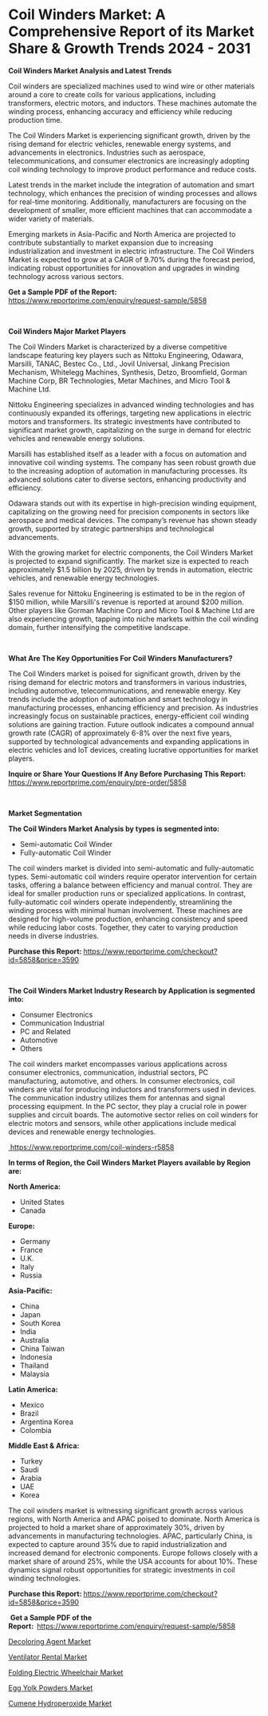 <p><h1>Coil Winders Market: A Comprehensive Report of its Market Share & Growth Trends 2024 - 2031</h1></p><p><strong>Coil Winders Market Analysis and Latest Trends</strong></p>
<p><p>Coil winders are specialized machines used to wind wire or other materials around a core to create coils for various applications, including transformers, electric motors, and inductors. These machines automate the winding process, enhancing accuracy and efficiency while reducing production time. </p><p>The Coil Winders Market is experiencing significant growth, driven by the rising demand for electric vehicles, renewable energy systems, and advancements in electronics. Industries such as aerospace, telecommunications, and consumer electronics are increasingly adopting coil winding technology to improve product performance and reduce costs. </p><p>Latest trends in the market include the integration of automation and smart technology, which enhances the precision of winding processes and allows for real-time monitoring. Additionally, manufacturers are focusing on the development of smaller, more efficient machines that can accommodate a wider variety of materials. </p><p>Emerging markets in Asia-Pacific and North America are projected to contribute substantially to market expansion due to increasing industrialization and investment in electric infrastructure. The Coil Winders Market is expected to grow at a CAGR of 9.70% during the forecast period, indicating robust opportunities for innovation and upgrades in winding technology across various sectors.</p></p>
<p><strong>Get a Sample PDF of the Report:&nbsp;</strong> <a href="https://www.reportprime.com/enquiry/request-sample/5858?utm_campaign=1529&utm_medium=2&utm_source=Github&utm_content=ia&utm_term=10102024&utm_id=coil-winders">https://www.reportprime.com/enquiry/request-sample/5858</a></p>
<p>&nbsp;</p>
<p><strong>Coil Winders Major Market Players</strong></p>
<p><p>The Coil Winders Market is characterized by a diverse competitive landscape featuring key players such as Nittoku Engineering, Odawara, Marsilli, TANAC, Bestec Co., Ltd., Jovil Universal, Jinkang Precision Mechanism, Whitelegg Machines, Synthesis, Detzo, Broomfield, Gorman Machine Corp, BR Technologies, Metar Machines, and Micro Tool & Machine Ltd. </p><p>Nittoku Engineering specializes in advanced winding technologies and has continuously expanded its offerings, targeting new applications in electric motors and transformers. Its strategic investments have contributed to significant market growth, capitalizing on the surge in demand for electric vehicles and renewable energy solutions. </p><p>Marsilli has established itself as a leader with a focus on automation and innovative coil winding systems. The company has seen robust growth due to the increasing adoption of automation in manufacturing processes. Its advanced solutions cater to diverse sectors, enhancing productivity and efficiency.</p><p>Odawara stands out with its expertise in high-precision winding equipment, capitalizing on the growing need for precision components in sectors like aerospace and medical devices. The company’s revenue has shown steady growth, supported by strategic partnerships and technological advancements.</p><p>With the growing market for electric components, the Coil Winders Market is projected to expand significantly. The market size is expected to reach approximately $1.5 billion by 2025, driven by trends in automation, electric vehicles, and renewable energy technologies.</p><p>Sales revenue for Nittoku Engineering is estimated to be in the region of $150 million, while Marsilli's revenue is reported at around $200 million. Other players like Gorman Machine Corp and Micro Tool & Machine Ltd are also experiencing growth, tapping into niche markets within the coil winding domain, further intensifying the competitive landscape.</p></p>
<p>&nbsp;</p>
<p><strong>What Are The Key Opportunities For Coil Winders Manufacturers?</strong></p>
<p><p>The Coil Winders market is poised for significant growth, driven by the rising demand for electric motors and transformers in various industries, including automotive, telecommunications, and renewable energy. Key trends include the adoption of automation and smart technology in manufacturing processes, enhancing efficiency and precision. As industries increasingly focus on sustainable practices, energy-efficient coil winding solutions are gaining traction. Future outlook indicates a compound annual growth rate (CAGR) of approximately 6-8% over the next five years, supported by technological advancements and expanding applications in electric vehicles and IoT devices, creating lucrative opportunities for market players.</p></p>
<p><strong>Inquire or Share Your Questions If Any Before Purchasing This Report:</strong> <a href="https://www.reportprime.com/enquiry/pre-order/5858?utm_campaign=1529&utm_medium=2&utm_source=Github&utm_content=ia&utm_term=10102024&utm_id=coil-winders">https://www.reportprime.com/enquiry/pre-order/5858</a></p>
<p>&nbsp;</p>
<p><strong>Market Segmentation</strong></p>
<p><strong>The Coil Winders Market Analysis by types is segmented into:</strong></p>
<p><ul><li>Semi-automatic Coil Winder</li><li>Fully-automatic Coil Winder</li></ul></p>
<p><p>The coil winders market is divided into semi-automatic and fully-automatic types. Semi-automatic coil winders require operator intervention for certain tasks, offering a balance between efficiency and manual control. They are ideal for smaller production runs or specialized applications. In contrast, fully-automatic coil winders operate independently, streamlining the winding process with minimal human involvement. These machines are designed for high-volume production, enhancing consistency and speed while reducing labor costs. Together, they cater to varying production needs in diverse industries.</p></p>
<p><strong>Purchase this Report:&nbsp;</strong><a href="https://www.reportprime.com/checkout?id=5858&price=3590&utm_campaign=1529&utm_medium=2&utm_source=Github&utm_content=ia&utm_term=10102024&utm_id=coil-winders">https://www.reportprime.com/checkout?id=5858&price=3590</a></p>
<p>&nbsp;</p>
<p><strong>The Coil Winders Market Industry Research by Application is segmented into:</strong></p>
<p><ul><li>Consumer Electronics</li><li>Communication Industrial</li><li>PC and Related</li><li>Automotive</li><li>Others</li></ul></p>
<p><p>The coil winders market encompasses various applications across consumer electronics, communication, industrial sectors, PC manufacturing, automotive, and others. In consumer electronics, coil winders are vital for producing inductors and transformers used in devices. The communication industry utilizes them for antennas and signal processing equipment. In the PC sector, they play a crucial role in power supplies and circuit boards. The automotive sector relies on coil winders for electric motors and sensors, while other applications include medical devices and renewable energy technologies.</p></p>
<p><a href="https://www.reportprime.com/coil-winders-r5858?utm_campaign=1529&utm_medium=2&utm_source=Github&utm_content=ia&utm_term=10102024&utm_id=coil-winders">&nbsp;https://www.reportprime.com/coil-winders-r5858</a></p>
<p><strong>In terms of Region, the Coil Winders Market Players available by Region are:</strong></p>
<p>
    <p> <strong> North America: </strong>
        <ul>
            <li>United States</li>
            <li>Canada</li>
        </ul>
        </p> 
    <p> <strong> Europe: </strong>
        <ul>
            <li>Germany</li>
            <li>France</li>
            <li>U.K.</li>
            <li>Italy</li>
            <li>Russia</li>
        </ul>
        </p> 
    <p> <strong> Asia-Pacific: </strong>
        <ul>
            <li>China</li>
            <li>Japan</li>
            <li>South Korea</li>
            <li>India</li>
            <li>Australia</li>
            <li>China Taiwan</li>
            <li>Indonesia</li>
            <li>Thailand</li>
            <li>Malaysia</li>
        </ul>
        </p> 
    <p> <strong> Latin America: </strong>
        <ul>
            <li>Mexico</li>
            <li>Brazil</li>
            <li>Argentina Korea</li>
            <li>Colombia</li>
        </ul>
        </p> 
    <p> <strong> Middle East & Africa: </strong>
        <ul>
            <li>Turkey</li>
            <li>Saudi</li>
            <li>Arabia</li>
            <li>UAE</li>
            <li>Korea</li>
        </ul>
    </p>
    </p>
<p><p>The coil winders market is witnessing significant growth across various regions, with North America and APAC poised to dominate. North America is projected to hold a market share of approximately 30%, driven by advancements in manufacturing technologies. APAC, particularly China, is expected to capture around 35% due to rapid industrialization and increased demand for electronic components. Europe follows closely with a market share of around 25%, while the USA accounts for about 10%. These dynamics signal robust opportunities for strategic investments in coil winding technologies.</p></p>
<p><strong>Purchase this Report: </strong><a href="https://www.reportprime.com/checkout?id=5858&price=3590&utm_campaign=1529&utm_medium=2&utm_source=Github&utm_content=ia&utm_term=10102024&utm_id=coil-winders">https://www.reportprime.com/checkout?id=5858&price=3590</a></p>
<p>&nbsp;<strong>Get a Sample PDF of the Report:&nbsp;&nbsp;</strong><a href="https://www.reportprime.com/enquiry/request-sample/5858?utm_campaign=1529&utm_medium=2&utm_source=Github&utm_content=ia&utm_term=10102024&utm_id=coil-winders">https://www.reportprime.com/enquiry/request-sample/5858</a></p>
<p><strong></strong></p>
<p><p><a href="https://www.linkedin.com/pulse/digital-transformation-decoloring-agent-industry-market-opportunities-v80dc?utm_campaign=1529&utm_medium=2&utm_source=Github&utm_content=ia&utm_term=10102024&utm_id=coil-winders">Decoloring Agent Market</a></p><p><a href="https://www.linkedin.com/pulse/emerging-opportunities-challenges-global-ventilator-rental-hvtde?utm_campaign=1529&utm_medium=2&utm_source=Github&utm_content=ia&utm_term=10102024&utm_id=coil-winders">Ventilator Rental Market</a></p><p><a href="https://www.linkedin.com/pulse/surfing-folding-electric-wheelchair-wave-riding-market-currents-axyce?utm_campaign=1529&utm_medium=2&utm_source=Github&utm_content=ia&utm_term=10102024&utm_id=coil-winders">Folding Electric Wheelchair Market</a></p><p><a href="https://issuu.com/reportprime-2/docs/egg-yolk-powders-market-size-2030.p_0490894b0683af?utm_campaign=1529&utm_medium=2&utm_source=Github&utm_content=ia&utm_term=10102024&utm_id=coil-winders">Egg Yolk Powders Market</a></p><p><a href="https://www.linkedin.com/pulse/cumene-hydroperoxide-spectrum-usage-patterns-sector-evolution-zb6ic?utm_campaign=1529&utm_medium=2&utm_source=Github&utm_content=ia&utm_term=10102024&utm_id=coil-winders">Cumene Hydroperoxide Market</a></p></p>